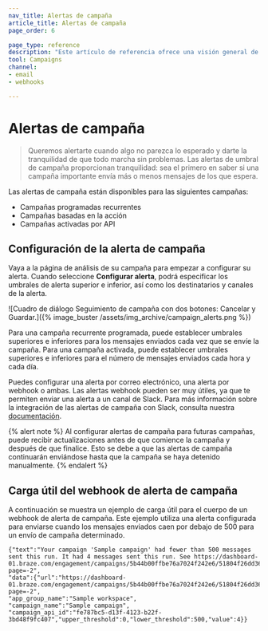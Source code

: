 ```yaml
---
nav_title: Alertas de campaña
article_title: Alertas de campaña
page_order: 6

page_type: reference
description: "Este artículo de referencia ofrece una visión general de las alertas de campaña, sus ventajas y cómo configurarlas para estar tranquilo."
tool: Campaigns
channel:
- email
- webhooks

---
```


# Alertas de campaña

> Queremos alertarte cuando algo no parezca lo esperado y darte la tranquilidad de que todo marcha sin problemas. Las alertas de umbral de campaña proporcionan tranquilidad: sea el primero en saber si una campaña importante envía más o menos mensajes de los que espera.

Las alertas de campaña están disponibles para las siguientes campañas:

- Campañas programadas recurrentes
- Campañas basadas en la acción
- Campañas activadas por API

## Configuración de la alerta de campaña

Vaya a la página de análisis de su campaña para empezar a configurar su alerta. Cuando seleccione **Configurar alerta**, podrá especificar los umbrales de alerta superior e inferior, así como los destinatarios y canales de la alerta.

![Cuadro de diálogo Seguimiento de campaña con dos botones: Cancelar y Guardar.]({% image_buster /assets/img_archive/campaign_alerts.png %})

Para una campaña recurrente programada, puede establecer umbrales superiores e inferiores para los mensajes enviados cada vez que se envíe la campaña. Para una campaña activada, puede establecer umbrales superiores e inferiores para el número de mensajes enviados cada hora y cada día.

Puedes configurar una alerta por correo electrónico, una alerta por webhook o ambas. Las alertas webhook pueden ser muy útiles, ya que te permiten enviar una alerta a un canal de Slack. Para más información sobre la integración de las alertas de campaña con Slack, consulta nuestra [documentación]({{site.baseurl}}/user_guide/administrative/manage_your_braze_users/company-wide_settings_management/#slack-incoming-webhook-integration).

{% alert note %}
Al configurar alertas de campaña para futuras campañas, puede recibir actualizaciones antes de que comience la campaña y después de que finalice. Esto se debe a que las alertas de campaña continuarán enviándose hasta que la campaña se haya detenido manualmente.
{% endalert %}

## Carga útil del webhook de alerta de campaña

A continuación se muestra un ejemplo de carga útil para el cuerpo de un webhook de alerta de campaña. Este ejemplo utiliza una alerta configurada para enviarse cuando los mensajes enviados caen por debajo de 500 para un envío de campaña determinado.

```
{"text":"Your campaign 'Sample campaign' had fewer than 500 messages sent this run. It had 4 messages sent this run. See https://dashboard-01.braze.com/engagement/campaigns/5b44b00ffbe76a7024f242e6/51804f26dd365acfa700026a?page=-2",
"data":{"url":"https://dashboard-01.braze.com/engagement/campaigns/5b44b00ffbe76a7024f242e6/51804f26dd365acfa700026a?page=-2",
"app_group_name":"Sample workspace",
"campaign_name":"Sample campaign",
"campaign_api_id":"fe787bc5-d13f-4123-b22f-3bd48f9fc407","upper_threshold":0,"lower_threshold":500,"value":4}}
```

